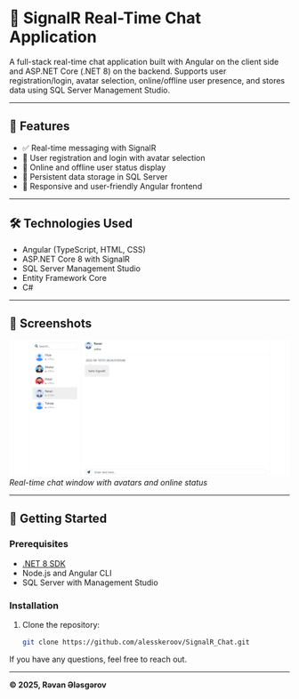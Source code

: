 # 💬 SignalR Real-Time Chat Application

A full-stack real-time chat application built with Angular on the client side and ASP.NET Core (.NET 8) on the backend. Supports user registration/login, avatar selection, online/offline user presence, and stores data using SQL Server Management Studio.

---

## 🔧 Features

- ✅ Real-time messaging with SignalR  
- 🔐 User registration and login with avatar selection  
- 👥 Online and offline user status display  
- 💾 Persistent data storage in SQL Server  
- 🎨 Responsive and user-friendly Angular frontend  

---

## 🛠️ Technologies Used

- Angular (TypeScript, HTML, CSS)  
- ASP.NET Core 8 with SignalR  
- SQL Server Management Studio  
- Entity Framework Core  
- C#  

---

## 📸 Screenshots

> 

![Chat Interface](screenshots/SignalRScreen_2.png)  
*Real-time chat window with avatars and online status*

---

## 🚀 Getting Started

### Prerequisites

- [.NET 8 SDK](https://dotnet.microsoft.com/download/dotnet/8.0)  
- Node.js and Angular CLI  
- SQL Server with Management Studio  

### Installation

1. Clone the repository:  
   ```bash
   git clone https://github.com/alesskeroov/SignalR_Chat.git
If you have any questions, feel free to reach out.

---

**© 2025, Rəvan Ələsgərov**

